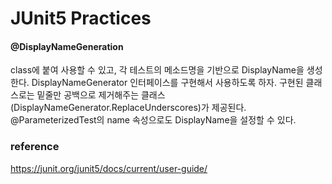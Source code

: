 # JUnit5 Practices

#### @DisplayNameGeneration
class에 붙여 사용할 수 있고, 각 테스트의 메소드명을 기반으로 DisplayName을 생성한다. 
DisplayNameGenerator 인터페이스를 구현해서 사용하도록 하자. 
구현된 클래스로는 밑줄만 공백으로 제거해주는 클래스(DisplayNameGenerator.ReplaceUnderscores)가 제공된다.
@ParameterizedTest의 name 속성으로도 DisplayName을 설정할 수 있다.


### reference
https://junit.org/junit5/docs/current/user-guide/